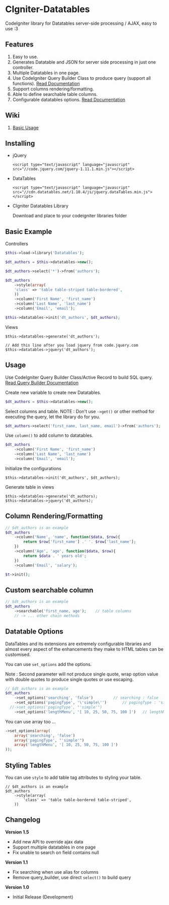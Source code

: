 # CIgniter-Datatables
CodeIgniter library for Datatables server-side processing / AJAX, easy to use :3

## Features ##
1. Easy to use.
2. Generates Datatable and JSON for server side processing in just one controller.
3. Multiple Datatables in one page.
3. Use CodeIgniter Query Builder Class to produce query (support all functions). [Read Documentation](https://www.codeigniter.com/userguide3/database/query_builder.html)
4. Support columns rendering/formatting.
5. Able to define searchable table columns.
6. Configurable datatables options. [Read Documentation](https://datatables.net/reference/option/)

## Wiki
1. [Basic Usage](https://github.com/izalfat23/CIgniter-Datatables/wiki/Basic-Usage)




## Installing

* jQuery

	```
	<script type="text/javascript" language="javascript" src="//code.jquery.com/jquery-1.11.1.min.js"></script>
	```

* DataTables

	```
	<script type="text/javascript" language="javascript" src="//cdn.datatables.net/1.10.4/js/jquery.dataTables.min.js"></script>
	```

* CIgniter Datatables Library

	Download and place to your codeigniter libraries folder
	
## Basic Example

Controllers

```php
$this->load->library('Datatables');

$dt_authors = $this->datatables->new();

$dt_authors->select('*')->from('authors');

$dt_authors
    ->style(array(
	'class' => 'table table-striped table-bordered',
    ))
    ->column('First Name', 'first_name')
    ->column('Last Name', 'last_name')
    ->column('Email', 'email');

$this->datatables->init('dt_authors', $dt_authors); 
```

Views

```
$this->datatables->generate('dt_authors');

// Add this line after you load jquery from code.jquery.com
$this->datatables->jquery('dt_authors');
```

## Usage

Use CodeIgniter Query Builder Class/Active Record to build SQL query. [Read Query Builder Documentation](https://www.codeigniter.com/userguide3/database/query_builder.html)

Create new variable to create new Datatables.

```php
$dt_authors = $this->datatables->new();
```

Select columns and table. NOTE : Don't use `->get()` or other method for executing the query, let the library do for you.

```php
$dt_authors->select('first_name, last_name, email')->from('authors');
```

Use `column()` to add column to datatables.

```php
$dt_authors
    ->column('First Name', 'first_name')
    ->column('Last Name', 'last_name')
    ->column('Email', 'email');
```

Initialize the configurations

```
$this->datatables->init('dt_authors', $dt_authors);
```

Generate table in views

```
$this->datatables->generate('dt_authors);
$this->datatables->jquery('dt_authors);
```

## Column Rendering/Formatting


```php
// $dt_authors is an example 
$dt_authors
    ->column('Name', 'name', function($data, $row){
    	return $row['first_name'] .' '. $row['last_name'];
    })
    ->column('Age', 'age', function($data, $row){
		return $data . ' years old';
    })
    ->column('Email', 'salary');

$t->init();
```

## Custom searchable column


```php
// $dt_authors is an example 
$dt_authors
    ->searchable('first_name, age'); 	// table columns
    // -> ... other chain methods
```

## Datatable Options

DataTables and its extensions are extremely configurable libraries and almost every aspect of the enhancements they make to HTML tables can be customised.

You can use `set_options` add the options. 

Note : Second parameter will not produce single quote, wrap option value with double quotes to produce single quotes or use escaping.
```php
// $dt_authors is an example 
$dt_authors
    ->set_options('searching', 'false')			// searching : false
    ->set_options('pagingType', '\'simple\'')		// pagingType : 'simple'
  //->set_options('pagingType', "'simple'")
    ->set_options('lengthMenu', '[ 10, 25, 50, 75, 100 ]')	 // lengthMenu : [ 10, 25, 50, 75, 100 ]
```

You can use array too ...

```php
->set_options(array(
    array('searching', 'false')
    array('pagingType', "'simple'")
    array('lengthMenu', '[ 10, 25, 50, 75, 100 ]')
));
```

## Styling Tables

You can use `style` to add table tag attributes to styling your table.

```
// $dt_authors is an example 
$dt_authors
    ->style(array(
        'class' => 'table table-bordered table-striped',
    ))
```

## Changelog

<b>Version 1.5</b>
	
* Add new API to override ajax data
* Support multiple datatables in one page
* Fix unable to search on field contains null

<b>Version 1.1</b>
	
* Fix searching when use alias for columns
* Remove query_builder, use direct `select()` to build query

<b>Version 1.0</b>
	
* Initial Release (Development)
